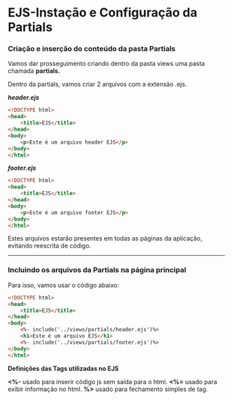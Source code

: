 # EJS-Instação e Configuração da Partials
### Criação e inserção do conteúdo da pasta Partials

Vamos dar prosseguimento criando dentro da pasta views uma pasta chamada **partials.**

Dentro da partials, vamos criar 2 arquivos com a extensão .ejs.

***header.ejs***

```html
<!DOCTYPE html>
<head>
    <title>EJS</title>
</head>
<body>
    <p>Este é um arquivo header EJS</p>
</body>
</html>
```

***footer.ejs***

```html
<!DOCTYPE html>
<head>
    <title>EJS</title>
</head>
<body>
    <p>Este é um arquivo footer EJS</p>
</body>
</html>
```

Estes arquivos estarão presentes em todas as páginas da aplicação, evitando reescrita de código.
***

### Incluindo os arquivos da Partials na página principal

Para isso, vamos usar o código abaixo:

```html
<!DOCTYPE html>
<head>
    <title>EJS</title>
</head>
<body>
    <%- include('../views/partials/header.ejs')%>
    <h1>Este é um arquivo EJS</h1>
    <%- include('../views/partials/footer.ejs')%>
</body>
</html>
```

**Definições das Tags utilizadas no EJS**

**<%-**     usado para inserir código js sem saída para o html.
**<%=**     usado para exibir informação no html.
**%>**      usado para fechamento simples de tag.
